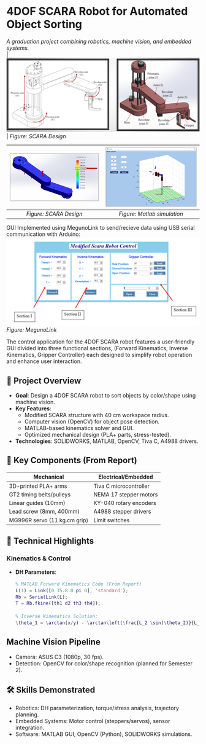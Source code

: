 # 4DOF SCARA Robot for Automated Object Sorting
*A graduation project combining robotics, machine vision, and embedded systems.*  
| ![SCARA Design](images/DesignedRobot.png)  
| *Figure: SCARA Design*  

| ![SCARA Design](images/StressAnalysis.png) | ![Matlab simulation](images/RobotSimulation.png) |
|:--------------------------------------------------:|:-----------------------------------------------:|
| *Figure: SCARA Design*                         | *Figure: Matlab simulation*              |


GUI Implemented using MegunoLink to send/recieve data using USB serial communication with Arduino:
  ![GUI Design](images/GUI_Interface.png)
  *Figure: MegunoLink*

The control application for the 4DOF SCARA robot features a user-friendly GUI divided into three functional sections,
(Forward Kinematics, Inverse Kinematics, Gripper Controller) each designed to simplify robot operation and enhance user interaction.


## 📌 Project Overview
- **Goal**: Design a 4DOF SCARA robot to sort objects by color/shape using machine vision.
- **Key Features**:
  - Modified SCARA structure with 40 cm workspace radius.
  - Computer vision (OpenCV) for object pose detection.
  - MATLAB-based kinematics solver and GUI.
  - Optimized mechanical design (PLA+ parts, stress-tested).
- **Technologies**: SOLIDWORKS, MATLAB, OpenCV, Tiva C, A4988 drivers.

## 🔧 Key Components (From Report)
| **Mechanical**              | **Electrical/Embedded**      |
|------------------------------|------------------------------|
| 3D-printed PLA+ arms         | Tiva C microcontroller       |
| GT2 timing belts/pulleys     | NEMA 17 stepper motors       |
| Linear guides (10mm)         | KY-040 rotary encoders       |
| Lead screw (8mm, 400mm)      | A4988 stepper drivers        |
| MG996R servo (11 kg.cm grip) | Limit switches              |

## 🎯 Technical Highlights
### Kinematics & Control
- **DH Parameters**:  
  ```matlab
  % MATLAB Forward Kinematics Code (From Report)
  L(1) = Link([0 35.8 0 pi 0], 'standard');
  Rb = SerialLink(L);
  T = Rb.fkine([th1 d2 th3 th4]);

  % Inverse Kinematics Solution:
  \theta_1 = \arctan(x/y) - \arctan\left(\frac{L_2 \sin(\theta_2)}{L_1 + L_2 \cos(\theta_2)}\right)
  ```

## Machine Vision Pipeline
- Camera: ASUS C3 (1080p, 30 fps).
- Detection: OpenCV for color/shape recognition (planned for Semester 2).

## 🛠️ Skills Demonstrated
- Robotics: DH parameterization, torque/stress analysis, trajectory planning.
- Embedded Systems: Motor control (steppers/servos), sensor integration.
- Software: MATLAB GUI, OpenCV (Python), SOLIDWORKS simulations.

